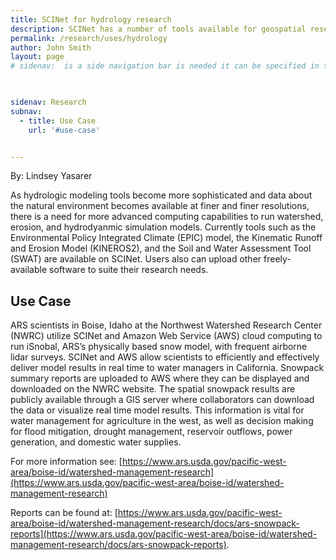 ```yaml
---
title: SCINet for hydrology research
description: SCINet has a number of tools available for geospatial research
permalink: /research/uses/hydrology
author: John Smith
layout: page
# sidenav:  is a side navigation bar is needed it can be specified in the _data/navigation.yml file


 
sidenav: Research
subnav:
  - title: Use Case
    url: '#use-case'


---
```

By: Lindsey Yasarer

As hydrologic modeling tools become more sophisticated and data about the natural environment becomes available at finer and finer resolutions, there is a need for more advanced computing capabilities to run watershed, erosion, and hydrodyanmic simulation models. Currently tools such as the Environmental Policy Integrated Climate (EPIC) model, the Kinematic Runoff and Erosion Model (KINEROS2), and the Soil and Water Assessment Tool (SWAT) are available on SCINet. Users also can upload other freely-available software to suite their research needs.

## Use Case
ARS scientists in Boise, Idaho at the Northwest Watershed Research Center (NWRC) utilize SCINet and Amazon Web Service (AWS) cloud computing to run iSnobal, ARS’s physically based snow model, with frequent airborne lidar surveys. SCINet and AWS allow scientists to efficiently and effectively deliver model results in real time to water managers in California. Snowpack summary reports are uploaded to AWS where they can be displayed and downloaded on the NWRC website. The spatial snowpack results are publicly available through a GIS server where collaborators can download the data or visualize real time model results. This information is vital for water management for agriculture in the west, as well as decision making for flood mitigation, drought management, reservoir outflows, power generation, and domestic water supplies.

For more information see: [https://www.ars.usda.gov/pacific-west-area/boise-id/watershed-management-research](https://www.ars.usda.gov/pacific-west-area/boise-id/watershed-management-research)

Reports can be found at: [https://www.ars.usda.gov/pacific-west-area/boise-id/watershed-management-research/docs/ars-snowpack-reports](https://www.ars.usda.gov/pacific-west-area/boise-id/watershed-management-research/docs/ars-snowpack-reports).
